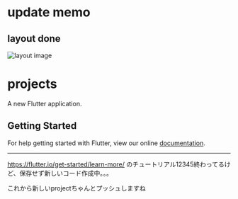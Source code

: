 # update memo

## layout done
![layout image](https://ibb.co/n5OqCe)

# projects

A new Flutter application.

## Getting Started

For help getting started with Flutter, view our online
[documentation](https://flutter.io/).

---

https://flutter.io/get-started/learn-more/
のチュートリアル12345終わってるけど、保存せず新しいコード作成中。。。

これから新しいprojectちゃんとプッシュしますね

